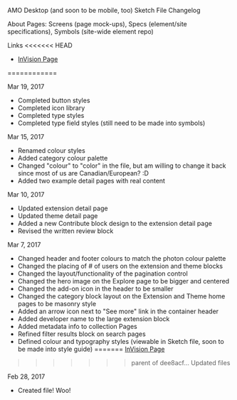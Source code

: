 AMO Desktop (and soon to be mobile, too) Sketch File Changelog

About
Pages: Screens (page mock-ups), Specs (element/site specifications), Symbols (site-wide element repo)

Links
<<<<<<< HEAD
- [InVision Page](https://mozilla.invisionapp.com/share/T59YLZYSM)

============

Mar 19, 2017
- Completed button styles
- Completed icon library
- Completed type styles
- Completed type field styles (still need to be made into symbols)

Mar 15, 2017
- Renamed colour styles
- Added category colour palette
- Changed "colour" to "color" in the file, but am willing to change it back since most of us are Canadian/European? :D
- Added two example detail pages with real content

Mar 10, 2017
- Updated extension detail page
- Updated theme detail page
- Added a new Contribute block design to the extension detail page
- Revised the written review block

Mar 7, 2017
- Changed header and footer colours to match the photon colour palette
- Changed the placing of # of users on the extension and theme blocks
- Changed the layout/functionality of the pagination control
- Changed the hero image on the Explore page to be bigger and centered
- Changed the add-on icon in the header to be smaller
- Changed the category block layout on the Extension and Theme home pages to be masonry style
- Added an arrow icon next to "See more" link in the container header
- Added developer name to the large extension block
- Added metadata info to collection Pages
- Refined filter results block on search pages
- Defined colour and typography styles (viewable in Sketch file, soon to be made into style guide)
=======
[InVision Page](https://mozilla.invisionapp.com/share/T59YLZYSM) 
>>>>>>> parent of dee8acf... Updated files

Feb 28, 2017
- Created file! Woo!
